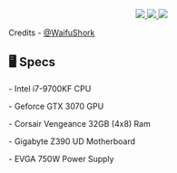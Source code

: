 <p align="center">
	<a href="https://discord.gg/jCGzMk5AUW">
	    <img src="https://img.shields.io/badge/Add%20Me%20On%20Discord-7289DA?logoColor=white&logo=discord&style=for-the-badge&&logoWidth=30" />
	</a>
	<a href="https://steamcommunity.com/id/Castwrld/">
	    <img src="https://img.shields.io/badge/Add%20Me%20On%20Steam-333333?logoColor=white&logo=steam&style=for-the-badge&&logoWidth=30" />
	</a>
	<a href="https://myanimelist.net/profile/Castwrld">
	    <img src="https://i.ibb.co/Tk4pHnW/Screenshot-2021-11-10-043450.png" />
	</a>
	<p>
	Credits -
	<a href="https://github.com/WaifuShork">
	 @WaifuShork
</a>
		
<h2> 🖥️ Specs </br></h2> 
<p>
- Intel i7-9700KF CPU
<p>
- Geforce GTX 3070 GPU
<p>
- Corsair Vengeance 32GB (4x8) Ram
<p>
- Gigabyte Z390 UD Motherboard
<p>
- EVGA 750W Power Supply
